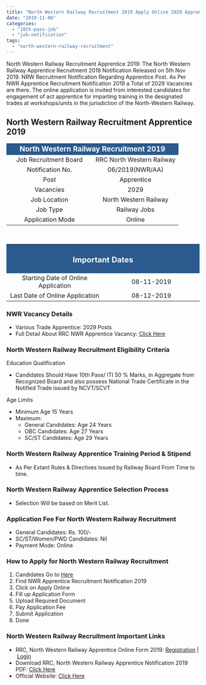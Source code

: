 ```yaml
---
title: "North Western Railway Recruitment 2019 Apply Online 2029 Apprentice Vacancies"
date: "2019-11-06"
categories: 
  - "10th-pass-job"
  - "job-notification"
tags: 
  - "north-western-railway-recruitment"
---
```


North Western Railway Recruitment Apprentice 2019: The North Western Railway Apprentice Recruitment 2019 Notification Released on 5th Nov 2019. NRW Recruitment Notification Regarding Apprentice Post. As Per NWR Apprentice Recruitment Notification 2019 a Total of 2029 Vacancies are there. The online application is invited from interested candidates for engagement of act apprentice for imparting training in the designated trades at workshops/units in the jurisdiction of the North-Western Railway.

## **North Western Railway Recruitment Apprentice 2019**

<table style="border-collapse: collapse; width: 100%;"><tbody><tr><td style="width: 50%; background-color: #2a5a8e; text-align: center;" colspan="2"><span style="font-size: 14pt;"><strong><span style="color: #ffffff;">North Western Railway Recruitment 2019</span></strong></span></td></tr><tr><td style="width: 50%; text-align: center;"><span style="font-size: 12pt;">Job Recruitment Board</span></td><td style="width: 50%; text-align: center;"><span style="font-size: 12pt;">RRC North Western Railway</span></td></tr><tr><td style="width: 50%; text-align: center;"><span style="font-size: 12pt;">Notification No.</span></td><td style="width: 50%; text-align: center;"><span style="font-size: 12pt;">06/2019(NWR/AA)</span></td></tr><tr><td style="width: 50%; text-align: center;"><span style="font-size: 12pt;">Post</span></td><td style="width: 50%; text-align: center;"><span style="font-size: 12pt;">Apprentice</span></td></tr><tr><td style="width: 50%; text-align: center;"><span style="font-size: 12pt;">Vacancies</span></td><td style="width: 50%; text-align: center;"><span style="font-size: 12pt;">2029</span></td></tr><tr><td style="width: 50%; text-align: center;"><span style="font-size: 12pt;">Job Location</span></td><td style="width: 50%; text-align: center;"><span style="font-size: 12pt;">North Western Railway</span></td></tr><tr><td style="width: 50%; text-align: center;"><span style="font-size: 12pt;">Job Type</span></td><td style="width: 50%; text-align: center;"><span style="font-size: 12pt;">Railway Jobs</span></td></tr><tr><td style="width: 50%; text-align: center;"><span style="font-size: 12pt;">Application Mode</span></td><td style="width: 50%; text-align: center;"><span style="font-size: 12pt;">Online</span></td></tr></tbody></table>

 

<table style="border-collapse: collapse;"><tbody><tr><td style="width: 50%; background-color: #2a5a8e; text-align: center;" colspan="2"><h3><strong><span style="font-size: 15pt; color: #ffffff;">Important Dates</span></strong></h3></td></tr><tr><td style="width: 50%; text-align: center;"><span style="font-size: 12pt;">Starting Date of Online Application</span></td><td style="width: 50%; text-align: center;"><span style="font-size: 12pt;">08-11-2019</span></td></tr><tr><td style="width: 50%; text-align: center;"><span style="font-size: 12pt;">Last Date of Online Application</span></td><td style="width: 50%; text-align: center;"><span style="font-size: 12pt;">08-12-2019</span></td></tr></tbody></table>

### **NWR Vacancy Details**

- Various Trade Apprentice: 2029 Posts
- Full Detail About RRC NWR Apprentice Vacancy: [Click Here](https://freegovtjobalertdaily.blogspot.com/2019/11/north-western-railway-recruitment-2019.html)

### **North Western Railway Recruitment Eligibility Criteria**

Education Qualification

- Candidates Should Have 10th Pass/ ITI 50 % Marks, in Aggregate from Recognized Board and also possess National Trade Certificate in the Notified Trade issued by NCVT/SCVT

Age Limits

- Minimum Age 15 Years
- Maximum:
    - General Candidates: Age 24 Years
    - OBC Candidates: Age 27 Years
    - SC/ST Candidates: Age 29 Years

### **North Western Railway Apprentice Training Period & Stipend**

- As Per Extant Rules & Directives Issued by Railway Board From Time to time. 

### **North Western Railway Apprentice Selection Process**

- Selection Will be based on Merit List.

### **Application Fee For North Western Railway Recruitment**

- General Candidates: Rs. 100/-
- SC/ST/Women/PWD Candidates: Nil
- Payment Mode: Online

### **How to Apply for North Western Railway Recruitment**

1. Candidates Go to [Here](http://www.rrcjaipur.in/)
2. Find NWR Apprentice Recruitment Notification 2019
3. Click on Apply Online
4. Fill up Application Form
5. Upload Required Document
6. Pay Application Fee
7. Submit Application
8. Done

### **North Western Railway Recruitment Important Links**

- RRC, North Western Railway Apprentice Online Form 2019: [Registration](https://rrcactapp.in/NewRegistration.aspx "North Western Railway") | [Login](https://rrcactapp.in/StudentLogin.aspx "North Western Railway")
- Download RRC, North Western Railway Apprentice Notification 2019 PDF: [Click Here](https://freegovtjobalert.in/wp-content/uploads/2019/11/Notification-North-Western-Railway-Apprentice-Advt-No.-06-2019.pdf)
- Official Website: [Click Here](http://rrcjaipur.in/)
